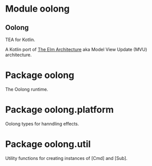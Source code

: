 # Module oolong

## Oolong
TEA for Kotlin.

A Kotlin port of [The Elm Architecture][1] aka Model View Update (MVU) architecture.

# Package oolong
The Oolong runtime.

# Package oolong.platform
Oolong types for hanndling effects.

# Package oolong.util
Utility functions for creating instances of [Cmd] and [Sub].

[1]: https://guide.elm-lang.org/architecture/
